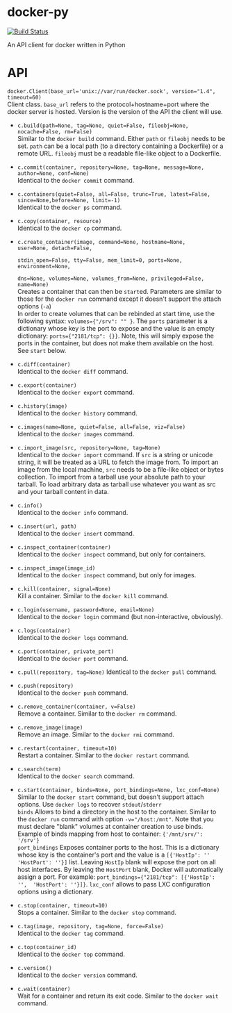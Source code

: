 docker-py
=========

[![Build Status](https://travis-ci.org/dotcloud/docker-py.png)](https://travis-ci.org/dotcloud/docker-py)

An API client for docker written in Python

API
===

`docker.Client(base_url='unix://var/run/docker.sock', version="1.4",
timeout=60)`  
Client class. `base_url` refers to the protocol+hostname+port where the docker
server is hosted. Version is the version of the API the client will use.

* `c.build(path=None, tag=None, quiet=False, fileobj=None, nocache=False, rm=False)`  
Similar to the `docker build` command. Either `path` or `fileobj` needs to be
set. `path` can be a local path (to a directory containing a Dockerfile) or a
remote URL. `fileobj` must be a readable file-like object to a Dockerfile.

* `c.commit(container, repository=None, tag=None, message=None, author=None, conf=None)`  
Identical to the `docker commit` command.

* `c.containers(quiet=False, all=False, trunc=True, latest=False, since=None,before=None, limit=-1)`  
Identical to the `docker ps` command.

* `c.copy(container, resource)`  
Identical to the `docker cp` command.

* <code>c.create_container(image, command=None, hostname=None, user=None, detach=False,  
        stdin_open=False, tty=False, mem_limit=0, ports=None, environment=None,  
        dns=None, volumes=None, volumes_from=None, privileged=False, name=None)</code>  
Creates a container that can then be `start`ed. Parameters are similar to those
for the `docker run` command except it doesn't support the attach options
(`-a`)  
In order to create volumes that can be rebinded at start time, use the
following syntax: `volumes={"/srv": "" }`.   The `ports` parameter is a
dictionary whose key is the port to expose and the value is an empty
dictionary: `ports={"2181/tcp": {}}`.  Note, this will simply expose the ports in
the container, but does not make them available on the host.  See `start`
below.

* `c.diff(container)`  
Identical to the `docker diff` command.

* `c.export(container)`  
Identical to the `docker export` command.

* `c.history(image)`  
Identical to the `docker history` command.

* `c.images(name=None, quiet=False, all=False, viz=False)`  
Identical to the `docker images` command.

* `c.import_image(src, repository=None, tag=None)`  
Identical to the `docker import` command. If `src` is a string or unicode
string, it will be treated as a URL to fetch the image from. To import an image
from the local machine, `src` needs to be a file-like object or bytes
collection.
To import from a tarball use your absolute path to your tarball.
To load arbitrary data as tarball use whatever you want as src and your tarball content in data.

* `c.info()`  
Identical to the `docker info` command.

* `c.insert(url, path)`  
Identical to the `docker insert` command.

* `c.inspect_container(container)`  
Identical to the `docker inspect` command, but only for containers.

* `c.inspect_image(image_id)`  
Identical to the `docker inspect` command, but only for images.

* `c.kill(container, signal=None)`  
Kill a container. Similar to the `docker kill` command.

* `c.login(username, password=None, email=None)`  
Identical to the `docker login` command (but non-interactive, obviously).

* `c.logs(container)`  
Identical to the `docker logs` command.

* `c.port(container, private_port)`  
Identical to the `docker port` command.

* `c.pull(repository, tag=None)`
Identical to the `docker pull` command.

* `c.push(repository)`  
Identical to the `docker push` command.

* `c.remove_container(container, v=False)`  
Remove a container. Similar to the `docker rm` command.

* `c.remove_image(image)`  
Remove an image. Similar to the `docker rmi` command.

* `c.restart(container, timeout=10)`  
Restart a container. Similar to the `docker restart` command.

* `c.search(term)`  
Identical to the `docker search` command.

* `c.start(container, binds=None, port_bindings=None, lxc_conf=None)`
Similar to the `docker start` command, but doesn't support attach options.
Use `docker logs` to recover `stdout`/`stderr`  
`binds` Allows to bind a directory in the host to the container.
 Similar to the `docker run` command with option `-v="/host:/mnt"`.
Note that you must declare "blank" volumes at container creation to use binds.  
Example of binds mapping from host to container: `{'/mnt/srv/': '/srv'}`  
`port_bindings` Exposes container ports to the host.  This is a
dictionary whose key is the container's port and the value is a `[{'HostIp': ''
'HostPort': ''}]` list.  Leaving `HostIp` blank will expose the port on
all host interfaces.  By leaving the `HostPort` blank, Docker will
automatically assign a port.  For example: `port_bindings={"2181/tcp": [{'HostIp': '', 
'HostPort': ''}]}`.
`lxc_conf` allows to pass LXC configuration options using a dictionary.

* `c.stop(container, timeout=10)`  
Stops a container. Similar to the `docker stop` command.

* `c.tag(image, repository, tag=None, force=False)`  
Identical to the `docker tag` command.

* `c.top(container_id)`  
Identical to the `docker top` command.

* `c.version()`  
Identical to the `docker version` command.

* `c.wait(container)`  
Wait for a container and return its exit code. Similar to the `docker wait`
command.


